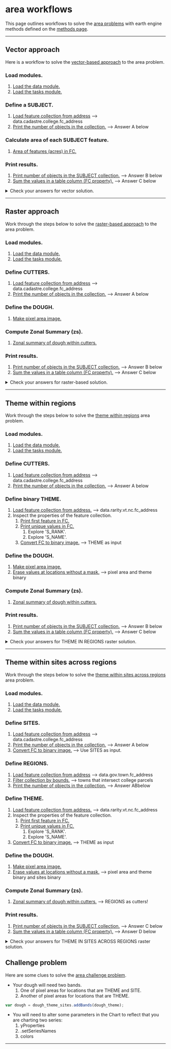 # __area workflows__  

This page outlines workflows to solve the [area problems][area-problems] with earth engine methods defined on the [methods page][ee-methods].  

---  

## __Vector approach__  

Here is a workflow to solve the [vector-based approach][area01] to the area problem.

### Load modules. 

1. [Load the data module.][load-data-module]  
2. [Load the tasks module.][load-task-module]

### Define a SUBJECT. 

1. [Load feature collection from address][load-fc] --> data.cadastre.college.fc_address 
2. [Print the number of objects in the collection.][print-size] --> Answer A below  

### Calculate area of each SUBJECT feature.  
    
1. [Area of features (acres) in FC.][area-fc-acres]

### Print results. 

1. [Print number of objects in the SUBJECT collection.][print-size] --> Answer B below
2. [Sum the values in a table column (FC property).][sum-table] --> Answer C below

<details closed>
<summary>Check your answers for vector solution.</summary>
<br>
(A) Number of parcels owned by the college: <b>286</b> 
<br>
(B) Number of objects in SUBJECT collection: <b>286</b> 
<br> 
(C) Total acres of college-owned parcels: <b>7009</b>  
</details>

---  

## __Raster approach__  

Work through the steps below to solve the [raster-based approach][area02] to the area problem.  

### Load modules.   

1. [Load the data module.][load-data-module]  
2. [Load the tasks module.][load-task-module]  

### Define CUTTERS.    
    
1. [Load feature collection from address][load-fc] --> data.cadastre.college.fc_address 
2. [Print the number of objects in the collection.][print-size] --> Answer A below  

### Define the DOUGH.    
    
1. [Make pixel area image.][pixel-area]   

### Compute Zonal Summary (zs).  
    
1. [Zonal summary of dough within cutters.][zonal-sum] 

### Print results.   
    
1. [Print number of objects in the SUBJECT collection.][print-size] --> Answer B below
2. [Sum the values in a table column (FC property).][sum-table] --> Answer C below

<details closed>
<summary>Check your answers for raster-based solution.</summary>
<br>
(A) Number of parcels owned by the college: <b>286</b> 
<br>
(B) Number of objects in zs collection: <b>286</b> 
<br> 
(C) Total acres of college-owned parcels: <b>7009</b>  
</details>

---  

## __Theme within regions__  

Work through the steps below to solve the [theme within regions][area03] area problem.  

### Load modules.   

1. [Load the data module.][load-data-module]  
2. [Load the tasks module.][load-task-module]  

### Define CUTTERS.    

1. [Load feature collection from address][load-fc] --> data.cadastre.college.fc_address 
2. [Print the number of objects in the collection.][print-size] --> Answer A below  

### Define binary THEME.  

1. [Load feature collection from address.][load-fc] --> data.rarity.vt.nc.fc_address 
2. Inspect the properties of the feature collection.
    1. [Print first feature in FC.][print-first]
    2. [Print unique values in FC.][print-unique]
        1. Explore 'S_RANK'.
        2. Explore 'S_NAME'.  
    3. [Convert FC to binary image.][convert-fc-binary] --> THEME as input

### Define the DOUGH.  

1. [Make pixel area image.][pixel-area]   
2. [Erase values at locations without a mask.][erase-local] --> pixel area and theme binary 

### Compute Zonal Summary (zs).  

1. [Zonal summary of dough within cutters.][zonal-sum] 

### Print results.

1. [Print number of objects in the SUBJECT collection.][print-size] --> Answer B below
2. [Sum the values in a table column (FC property).][sum-table] --> Answer C below


<details closed>
<summary>Check your answers for THEME IN REGIONS raster solution.</summary>
<br>
(A) Number of parcels owned by the college: <b>286</b> 
<br>
(B) Number of objects in zs collection: <b>286</b> 
<br> 
(C) Total acres of rare natural communities on college-owned parcels: <b>1284</b>  
</details>  

---   

## __Theme within sites across regions__    

Work through the steps below to solve the [theme within sites across regions][area04] area problem.

### Load modules.

1. [Load the data module.][load-data-module]  
2. [Load the tasks module.][load-task-module]  

### Define SITES.

1. [Load feature collection from address][load-fc] --> data.cadastre.college.fc_address 
2. [Print the number of objects in the collection.][print-size] --> Answer A below     
3. [Convert FC to binary image.][convert-fc-binary] --> Use SITES as input.

### Define REGIONS.

1. [Load feature collection from address][load-fc] --> data.gov.town.fc_address    
2. [Filter collection by bounds.][filter-bounds] --> towns that intersect college parcels
3. [Print the number of objects in the collection.][print-size] --> Answer ABbelow 

### Define THEME.

1. [Load feature collection from address.][load-fc] --> data.rarity.vt.nc.fc_address 
2. Inspect the properties of the feature collection.
    1. [Print first feature in FC.][print-first]
    2. [Print unique values in FC.][print-unique]
        1. Explore 'S_RANK'.
        2. Explore 'S_NAME'.  
3. [Convert FC to binary image.][convert-fc-binary] --> THEME as input  

### Define the DOUGH. 

1. [Make pixel area image.][pixel-area]   
2. [Erase values at locations without a mask.][erase-local] --> pixel area and theme binary and sites binary

### Compute Zonal Summary (zs). 

1. [Zonal summary of dough within cutters.][zonal-sum] --> REGIONS as cutters!

### Print results.  

1. [Print number of objects in the SUBJECT collection.][print-size] --> Answer C below
2. [Sum the values in a table column (FC property).][sum-table] --> Answer D below  

<details closed>
<summary>Check your answers for THEME IN SITES ACROSS REGIONS raster solution.</summary>
<br>
(A) Number of parcels owned by the college: <b>286</b> 
<br>
(B) Number of towns that intersect college lands: <b>9</b> 
<br> 
(C) Number of REGIONS in the zs output: <b>9</b> 
<br> 
(D) Total acres of rare natural communities on college-owned parcels: <b>1301</b>  
</details>  

## __Challenge problem__    

Here are some clues to solve the [area challenge problem][area05].  

* Your dough will need two bands.
    1. One of pixel areas for locations that are THEME and SITE.
    2. Another of pixel areas for locations that are THEME.  

```js
var dough = dough_theme_sites.addBands(dough_theme);
```

* You will need to alter some parameters in the Chart to reflect that you are charting two series:  
    1. yProperties  
    2. .setSeriesNames  
    3. colors   

---   
[area-problems]: ../problems/area-problems.md  
[ee-methods]: ../methods/ee.md  

[area01]: ../problems/area-problems.md#vector-approach  
[area02]: ../problems/area-problems.md#raster-approach  
[area03]: ../problems/area-problems.md#theme-within-regions  
[area04]: ../problems/area-problems.md#theme-within-sites-across-regions  
[area05]: ../problems/area-problems.md#challenge-problem

[load-data-module]: ../methods/ee.md#data-module 
[load-task-module]: ../methods/ee.md#tasks-module  
[load-fc]: ../methods/ee.md#load-fc-from-address 
[area-fc-acres]: ../methods/ee.md#area-of-features-acres-in-fc  
[print-size]: ../methods/ee.md#print-number-of-objects-in-a-collection  
[sum-table]: ../methods/ee.md#sum-the-values-in-a-table-column-fc-propoerty  

[pixel-area]: ../methods/ee.md#make-pixel-area-image  
[zonal-sum]: ../methods/ee.md#zonal-summary-of-dough-within-cutters  

[print-first]: ../methods/ee.md#print-first-feature-in-fc
[print-unique]: ../methods/ee.md#print-unique-values-in-fc  
[convert-fc-binary]: ../methods/ee.md#convert-fc-to-binary-image  
[erase-local]: ../methods/ee.md#erase-values-at-locations-without-a-mask  

[filter-bounds]: ../methods/ee.md#filter-collection-by-bounds  